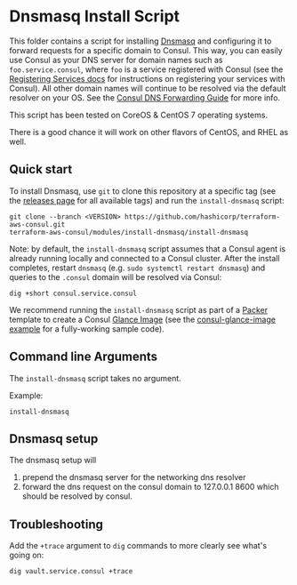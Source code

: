 # Dnsmasq Install Script

This folder contains a script for installing [Dnsmasq](http://www.thekelleys.org.uk/dnsmasq/doc.html) and configuring it to forward requests for a specific domain to Consul. This way, you can easily use Consul as your DNS server for domain names such as `foo.service.consul`, where `foo` is a service registered with Consul (see the [Registering Services docs](https://www.consul.io/intro/getting-started/services.html) for instructions on registering your services with Consul). All other domain names will continue to be resolved via the default resolver on your OS. See the [Consul DNS Forwarding Guide](https://www.consul.io/docs/guides/forwarding.html) for more info. 

This script has been tested on CoreOS & CentOS 7 operating systems.

There is a good chance it will work on other flavors of CentOS, and RHEL as well.

## Quick start

To install Dnsmasq, use `git` to clone this repository at a specific tag (see the [releases page](../../../../releases) for all available tags) and run the `install-dnsmasq` script:

```
git clone --branch <VERSION> https://github.com/hashicorp/terraform-aws-consul.git
terraform-aws-consul/modules/install-dnsmasq/install-dnsmasq
```

Note: by default, the `install-dnsmasq` script assumes that a Consul agent is already running locally and connected to a Consul cluster. After the install completes, restart `dnsmasq` (e.g. `sudo systemctl restart dnsmasq`) and queries to the `.consul` domain will be resolved via Consul:

```
dig +short consul.service.consul
```
We recommend running the `install-dnsmasq` script as part of a [Packer](https://www.packer.io/) template to create a Consul [Glance Image](https://docs.openstack.org/glance/latest/) (see the 
[consul-glance-image example](../../examples/consul-glance-image) for a fully-working sample code).

## Command line Arguments

The `install-dnsmasq` script takes no argument.

Example:

```
install-dnsmasq
```

## Dnsmasq setup

The dnsmasq setup will

1. prepend the dnsmasq server for the networking dns resolver
2. forward the dns request on the consul domain to 127.0.0.1 8600 which should be resolved by consul.

## Troubleshooting

Add the `+trace` argument to `dig` commands to more clearly see what's going on:

```
dig vault.service.consul +trace
```
